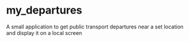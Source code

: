 # my_departures
A small application to get public transport departures near a set location and display it on a local screen
